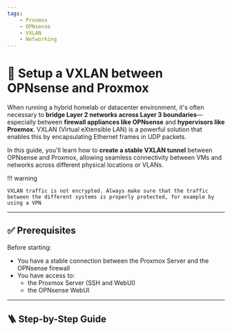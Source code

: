 ```yaml
---
tags:
    - Proxmox
    - OPNsense
    - VXLAN
    - Networking
---
```


# 🔀 Setup a VXLAN between OPNsense and Proxmox

When running a hybrid homelab or datacenter environment, it's often necessary to **bridge Layer 2 networks across Layer 3 boundaries**—especially between **firewall appliances like OPNsense** and **hypervisors like Proxmox**. VXLAN (Virtual eXtensible LAN) is a powerful solution that enables this by encapsulating Ethernet frames in UDP packets.

In this guide, you'll learn how to **create a stable VXLAN tunnel** between OPNsense and Proxmox, allowing seamless connectivity between VMs and networks across different physical locations or VLANs.

!!! warning

    VXLAN traffic is not encrypted. Always make sure that the traffic between the different systems is properly protected, for example by using a VPN



---

## ✅ Prerequisites

Before starting:

- You have a stable connection between the Proxmox Server and the OPNsense firewall
- You have access to:
    - the Proxmox Server (SSH and WebUI)
    - the OPNsense WebUI

---

## 🪜 Step-by-Step Guide